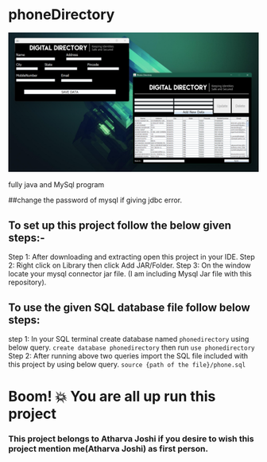 # phoneDirectory

<img src="https://github.com/atharva20-coder/phoneDirectory/blob/master/Phone%20Directory.png" width="800">

fully java and MySql program

##change the password of mysql if giving jdbc error. 

## To set up this project follow the below given steps:-

Step 1: After downloading and extracting open this project in your IDE.
Step 2: Right click on Library then click Add JAR/Folder.
Step 3: On the window locate your mysql connector jar file.
(I am including Mysql Jar file with this repository).

## To use the given SQL database file follow below steps:

step 1: In your SQL terminal create database named `phonedirectory` using below query.
`create database phonedirectory`
then run
`use phonedirectory`
Step 2: After running above two queries import the SQL file included with this project by using below query.
`source {path of the file}/phone.sql`

# Boom! 💥 You are all up run this project

### This project belongs to Atharva Joshi if you desire to wish this project mention me(Atharva Joshi) as first person.
